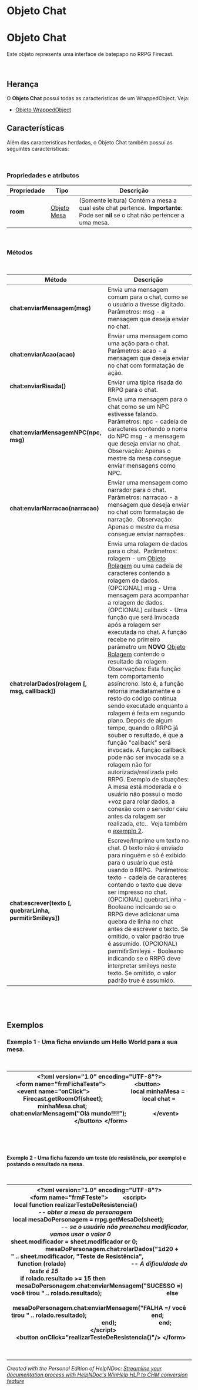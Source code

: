# Objeto Chat

# Objeto Chat

Este objeto representa uma interface de batepapo no RRPG Firecast.

&nbsp;

## Herança

O **Objeto Chat** possui todas as características de um WrappedObject. Veja:

* [Objeto WrappedObject](<ObjetoWrappedObject.md>)

[](<Caracteristicasdetodasastagsvisu.md>)

## Características

Além das características herdadas, o Objeto Chat também possui as seguintes características:

&nbsp;

### Propriedades e atributos

| **Propriedade** | Tipo | Descrição |
| --- | --- | --- |
| **room** | [Objeto Mesa](<ObjetoMesa.md>) | (Somente leitura) Contém a mesa a qual este chat pertence.&nbsp; **Importante**: Pode ser **nil** se o chat não pertencer a uma mesa. &nbsp; |


&nbsp;

### Métodos

&nbsp;

| **Método** | Descrição |
| --- | --- |
| **chat:enviarMensagem(msg)**&nbsp; | Envia uma mensagem comum para o chat, como se o usuário a tivesse digitado.&nbsp; Parâmetros: msg - a mensagem que deseja enviar no chat.&nbsp; |
| **chat:enviarAcao(acao)**&nbsp; | Enviar uma mensagem como uma ação para o chat.&nbsp; Parâmetros: acao - a mensagem que deseja enviar no chat com formatação de ação.&nbsp; |
| **chat:enviarRisada()**&nbsp; | Enviar uma típica risada do RRPG para o chat. |
| **chat:enviarMensagemNPC(npc, msg)** | Envia uma mensagem para o chat como se um NPC estivesse falando.&nbsp; Parâmetros: npc - cadeia de caracteres contendo o nome do NPC msg - a mensagem que deseja enviar no chat.&nbsp; Observação: Apenas o mestre da mesa consegue enviar mensagens como NPC.&nbsp; |
| **chat:enviarNarracao(narracao)** | Enviar uma mensagem como narrador para o chat.&nbsp; Parâmetros: narracao - a mensagem que deseja enviar no chat com formatação de narração.&nbsp; Observação: Apenas o mestre da mesa consegue enviar narrações.&nbsp; |
| **chat:rolarDados(rolagem \[, msg, calllback\])** | Envia uma rolagem de dados para o chat.&nbsp; Parâmetros: rolagem - um [Objeto Rolagem](<ObjetoRolagem.md>) ou uma cadeia de caracteres contendo a rolagem de dados. (OPCIONAL) msg - Uma mensagem para acompanhar a rolagem de dados. (OPCIONAL) callback - Uma função que será invocada após a rolagem ser executada no chat. A função recebe no primeiro parâmetro um **NOVO** [Objeto Rolagem](<ObjetoRolagem.md>) contendo o resultado da rolagem.&nbsp; Observações: Esta função tem comportamento assíncrono. Isto é, a função retorna imediatamente e o resto do código continua sendo executado enquanto a rolagem é feita em segundo plano. Depois de algum tempo, quando o RRPG já souber o resultado, é que a função "callback" será invocada. A função callback pode não ser invocada se a rolagem não for autorizada/realizada pelo RRPG. Exemplo de situações: A mesa está moderada e o usuário não possui o modo +voz para rolar dados, a conexão com o servidor caiu antes da rolagem ser realizada, etc..&nbsp; Veja também o [exemplo 2](<ObjetoChat.md#Exemplo%202>).&nbsp; |
| **chat:escrever(texto \[, quebrarLinha, permitirSmileys\])**&nbsp; | Escreve/Imprime um texto no chat. O texto não é enviado para ninguém e só é exibido para o usuário que está usando o RRPG.&nbsp; Parâmetros: texto - cadeia de caracteres contendo o texto que deve ser impresso no chat. (OPCIONAL) quebrarLinha - Booleano indicando se o RRPG deve adicionar uma quebra de linha no chat antes de escrever o texto. Se omitido, o valor padrão true é assumido. (OPCIONAL) permitirSmileys - Booleano indicando se o RRPG deve interpretar smileys neste texto. Se omitido, o valor padrão true é assumido.&nbsp; |


&nbsp;

&nbsp;

## Exemplos

### Exemplo 1 - Uma ficha enviando um Hello World para a sua mesa.

&nbsp;

| **\<?xml** version="1.0" encoding="UTF-8"**?\>** **\<form** name="frmFichaTeste"**\>**                  **\<button\>**                 **\<event** name="onClick"**\>**                          local minhaMesa = Firecast.getRoomOf(sheet);                         local chat = minhaMesa.chat;                                                chat:enviarMensagem("Olá mundo\!\!\!\!");                 **\</event\>**         **\</button\>** **\</form\>** |
| --- |


&nbsp;

&nbsp;

**Exemplo 2 - Uma ficha fazendo um teste (de resistência, por exemplo) e postando o resultado na mesa.**

&nbsp;

| **\<?xml** version="1.0" encoding="UTF-8"**?\>** **\<form** name="frmFTeste"**\>**         **\<script\>**                 **local** **function** realizarTesteDeResistencia()                                     *-- obter a mesa do personagem*                         **local** mesaDoPersonagem = rrpg.getMesaDe(sheet);                                                 *-- se o usuário não preencheu modificador, vamos usar o valor 0*                         sheet.modificador = sheet.modificador **or** 0;                 &nbsp;                               mesaDoPersonagem.chat:rolarDados("1d20 + " .. sheet.modificador, "Teste de Resistência",                                 **function** (rolado)                                         *-- A dificuldade do teste é 15*                                                                         **if** rolado.resultado \>= 15 **then**                                                 mesaDoPersonagem.chat:enviarMensagem("SUCESSO =) você tirou " .. rolado.resultado);                                         **else**                                                 mesaDoPersonagem.chat:enviarMensagem("FALHA =/ você tirou " .. rolado.resultado);                                         **end**;                                        &nbsp;                                 **end**);                           **end**;                        **\</script\>**          **\<button** onClick="realizarTesteDeResistencia()"**/\>** **\</form\>** |
| --- |


&nbsp;


***
_Created with the Personal Edition of HelpNDoc: [Streamline your documentation process with HelpNDoc's WinHelp HLP to CHM conversion feature](<https://www.helpndoc.com/step-by-step-guides/how-to-convert-a-hlp-winhelp-help-file-to-a-chm-html-help-help-file/>)_
